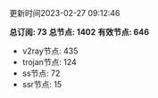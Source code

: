更新时间2023-02-27 09:12:46

**总订阅: 73**
**总节点: 1402**
**有效节点: 646**
- v2ray节点: 435
- trojan节点: 124
- ss节点: 72
- ssr节点: 15
